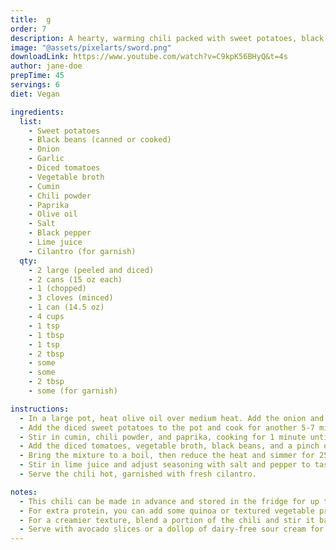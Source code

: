 ```yaml
---
title:  g
order: 7
description: A hearty, warming chili packed with sweet potatoes, black beans, and spices, perfect for a cozy meal.
image: "@assets/pixelarts/sword.png"
downloadLink: https://www.youtube.com/watch?v=C9kpK56BHyQ&t=4s
author: jane-doe
prepTime: 45
servings: 6
diet: Vegan

ingredients:
  list:
    - Sweet potatoes
    - Black beans (canned or cooked)
    - Onion
    - Garlic
    - Diced tomatoes
    - Vegetable broth
    - Cumin
    - Chili powder
    - Paprika
    - Olive oil
    - Salt
    - Black pepper
    - Lime juice
    - Cilantro (for garnish)
  qty:
    - 2 large (peeled and diced)
    - 2 cans (15 oz each)
    - 1 (chopped)
    - 3 cloves (minced)
    - 1 can (14.5 oz)
    - 4 cups
    - 1 tsp
    - 1 tbsp
    - 1 tsp
    - 2 tbsp
    - some
    - some
    - 2 tbsp
    - some (for garnish)

instructions:
  - In a large pot, heat olive oil over medium heat. Add the onion and garlic, cooking until softened, about 5 minutes.
  - Add the diced sweet potatoes to the pot and cook for another 5-7 minutes, stirring occasionally.
  - Stir in cumin, chili powder, and paprika, cooking for 1 minute until fragrant.
  - Add the diced tomatoes, vegetable broth, black beans, and a pinch of salt and pepper.
  - Bring the mixture to a boil, then reduce the heat and simmer for 25-30 minutes, or until the sweet potatoes are tender.
  - Stir in lime juice and adjust seasoning with salt and pepper to taste.
  - Serve the chili hot, garnished with fresh cilantro.

notes:
  - This chili can be made in advance and stored in the fridge for up to 4 days.
  - For extra protein, you can add some quinoa or textured vegetable protein (TVP).
  - For a creamier texture, blend a portion of the chili and stir it back into the pot.
  - Serve with avocado slices or a dollop of dairy-free sour cream for added richness.
---
```

